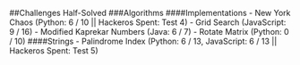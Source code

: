##Challenges Half-Solved
  ###Algorithms
    ####Implementations
      - New York Chaos (Python: 6 / 10 || Hackeros Spent: Test 4)
      - Grid Search (JavaScript: 9 / 16)
      - Modified Kaprekar Numbers (Java: 6 / 7)
      - Rotate Matrix (Python: 0 / 10)
    ####Strings
      - Palindrome Index (Python: 6 / 13, JavaScript: 6 / 13 || Hackeros Spent: Test 5)

